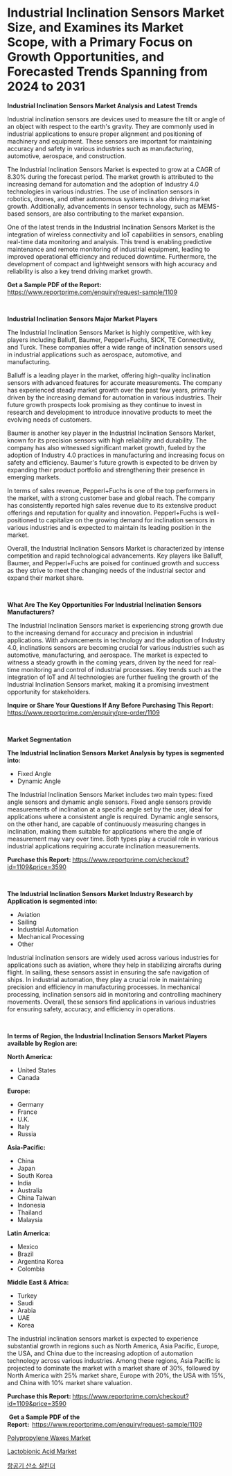 <p><h1>Industrial Inclination Sensors Market Size, and Examines its Market Scope, with a Primary Focus on Growth Opportunities, and Forecasted Trends Spanning from 2024 to 2031</h1></p><p><strong>Industrial Inclination Sensors Market Analysis and Latest Trends</strong></p>
<p><p>Industrial inclination sensors are devices used to measure the tilt or angle of an object with respect to the earth's gravity. They are commonly used in industrial applications to ensure proper alignment and positioning of machinery and equipment. These sensors are important for maintaining accuracy and safety in various industries such as manufacturing, automotive, aerospace, and construction.</p><p>The Industrial Inclination Sensors Market is expected to grow at a CAGR of 8.30% during the forecast period. The market growth is attributed to the increasing demand for automation and the adoption of Industry 4.0 technologies in various industries. The use of inclination sensors in robotics, drones, and other autonomous systems is also driving market growth. Additionally, advancements in sensor technology, such as MEMS-based sensors, are also contributing to the market expansion.</p><p>One of the latest trends in the Industrial Inclination Sensors Market is the integration of wireless connectivity and IoT capabilities in sensors, enabling real-time data monitoring and analysis. This trend is enabling predictive maintenance and remote monitoring of industrial equipment, leading to improved operational efficiency and reduced downtime. Furthermore, the development of compact and lightweight sensors with high accuracy and reliability is also a key trend driving market growth.</p></p>
<p><strong>Get a Sample PDF of the Report:&nbsp;</strong> <a href="https://www.reportprime.com/enquiry/request-sample/1109">https://www.reportprime.com/enquiry/request-sample/1109</a></p>
<p>&nbsp;</p>
<p><strong>Industrial Inclination Sensors Major Market Players</strong></p>
<p><p>The Industrial Inclination Sensors Market is highly competitive, with key players including Balluff, Baumer, Pepperl+Fuchs, SICK, TE Connectivity, and Turck. These companies offer a wide range of inclination sensors used in industrial applications such as aerospace, automotive, and manufacturing.</p><p>Balluff is a leading player in the market, offering high-quality inclination sensors with advanced features for accurate measurements. The company has experienced steady market growth over the past few years, primarily driven by the increasing demand for automation in various industries. Their future growth prospects look promising as they continue to invest in research and development to introduce innovative products to meet the evolving needs of customers.</p><p>Baumer is another key player in the Industrial Inclination Sensors Market, known for its precision sensors with high reliability and durability. The company has also witnessed significant market growth, fueled by the adoption of Industry 4.0 practices in manufacturing and increasing focus on safety and efficiency. Baumer's future growth is expected to be driven by expanding their product portfolio and strengthening their presence in emerging markets.</p><p>In terms of sales revenue, Pepperl+Fuchs is one of the top performers in the market, with a strong customer base and global reach. The company has consistently reported high sales revenue due to its extensive product offerings and reputation for quality and innovation. Pepperl+Fuchs is well-positioned to capitalize on the growing demand for inclination sensors in various industries and is expected to maintain its leading position in the market.</p><p>Overall, the Industrial Inclination Sensors Market is characterized by intense competition and rapid technological advancements. Key players like Balluff, Baumer, and Pepperl+Fuchs are poised for continued growth and success as they strive to meet the changing needs of the industrial sector and expand their market share.</p></p>
<p>&nbsp;</p>
<p><strong>What Are The Key Opportunities For Industrial Inclination Sensors Manufacturers?</strong></p>
<p><p>The Industrial Inclination Sensors market is experiencing strong growth due to the increasing demand for accuracy and precision in industrial applications. With advancements in technology and the adoption of Industry 4.0, inclinations sensors are becoming crucial for various industries such as automotive, manufacturing, and aerospace. The market is expected to witness a steady growth in the coming years, driven by the need for real-time monitoring and control of industrial processes. Key trends such as the integration of IoT and AI technologies are further fueling the growth of the Industrial Inclination Sensors market, making it a promising investment opportunity for stakeholders.</p></p>
<p><strong>Inquire or Share Your Questions If Any Before Purchasing This Report:</strong> <a href="https://www.reportprime.com/enquiry/pre-order/1109">https://www.reportprime.com/enquiry/pre-order/1109</a></p>
<p>&nbsp;</p>
<p><strong>Market Segmentation</strong></p>
<p><strong>The Industrial Inclination Sensors Market Analysis by types is segmented into:</strong></p>
<p><ul><li>Fixed Angle</li><li>Dynamic Angle</li></ul></p>
<p><p>The Industrial Inclination Sensors Market includes two main types: fixed angle sensors and dynamic angle sensors. Fixed angle sensors provide measurements of inclination at a specific angle set by the user, ideal for applications where a consistent angle is required. Dynamic angle sensors, on the other hand, are capable of continuously measuring changes in inclination, making them suitable for applications where the angle of measurement may vary over time. Both types play a crucial role in various industrial applications requiring accurate inclination measurements.</p></p>
<p><strong>Purchase this Report:&nbsp;</strong><a href="https://www.reportprime.com/checkout?id=1109&price=3590">https://www.reportprime.com/checkout?id=1109&price=3590</a></p>
<p>&nbsp;</p>
<p><strong>The Industrial Inclination Sensors Market Industry Research by Application is segmented into:</strong></p>
<p><ul><li>Aviation</li><li>Sailing</li><li>Industrial Automation</li><li>Mechanical Processing</li><li>Other</li></ul></p>
<p><p>Industrial inclination sensors are widely used across various industries for applications such as aviation, where they help in stabilizing aircrafts during flight. In sailing, these sensors assist in ensuring the safe navigation of ships. In industrial automation, they play a crucial role in maintaining precision and efficiency in manufacturing processes. In mechanical processing, inclination sensors aid in monitoring and controlling machinery movements. Overall, these sensors find applications in various industries for ensuring safety, accuracy, and efficiency in operations.</p></p>
<p>&nbsp;</p>
<p><strong>In terms of Region, the Industrial Inclination Sensors Market Players available by Region are:</strong></p>
<p>
    <p> <strong> North America: </strong>
        <ul>
            <li>United States</li>
            <li>Canada</li>
        </ul>
        </p> 
    <p> <strong> Europe: </strong>
        <ul>
            <li>Germany</li>
            <li>France</li>
            <li>U.K.</li>
            <li>Italy</li>
            <li>Russia</li>
        </ul>
        </p> 
    <p> <strong> Asia-Pacific: </strong>
        <ul>
            <li>China</li>
            <li>Japan</li>
            <li>South Korea</li>
            <li>India</li>
            <li>Australia</li>
            <li>China Taiwan</li>
            <li>Indonesia</li>
            <li>Thailand</li>
            <li>Malaysia</li>
        </ul>
        </p> 
    <p> <strong> Latin America: </strong>
        <ul>
            <li>Mexico</li>
            <li>Brazil</li>
            <li>Argentina Korea</li>
            <li>Colombia</li>
        </ul>
        </p> 
    <p> <strong> Middle East & Africa: </strong>
        <ul>
            <li>Turkey</li>
            <li>Saudi</li>
            <li>Arabia</li>
            <li>UAE</li>
            <li>Korea</li>
        </ul>
    </p>
    </p>
<p><p>The industrial inclination sensors market is expected to experience substantial growth in regions such as North America, Asia Pacific, Europe, the USA, and China due to the increasing adoption of automation technology across various industries. Among these regions, Asia Pacific is projected to dominate the market with a market share of 30%, followed by North America with 25% market share, Europe with 20%, the USA with 15%, and China with 10% market share valuation.</p></p>
<p><strong>Purchase this Report: </strong><a href="https://www.reportprime.com/checkout?id=1109&price=3590">https://www.reportprime.com/checkout?id=1109&price=3590</a></p>
<p>&nbsp;<strong>Get a Sample PDF of the Report:&nbsp;&nbsp;</strong><a href="https://www.reportprime.com/enquiry/request-sample/1109">https://www.reportprime.com/enquiry/request-sample/1109</a></p>
<p><strong></strong></p>
<p><p><a href="https://automatic-knee-4c7.notion.site/Polypropylene-Waxes-Market-Offers-Provide-Insightful-Data-for-the-Time-Period-from-2024-to-2031-and--9eafe1ebb5c142fda9ac701d729759c5">Polypropylene Waxes Market</a></p><p><a href="https://sulfuric-clavicle-d39.notion.site/Global-Lactobionic-Acid-Market-by-Types-Applications-and-Major-Players-with-Regional-Growth-Rate--8f74efcaf1494424b9467b6495f9c0c1">Lactobionic Acid Market</a></p><p><a href="https://github.com/laholand/Market-Research-Report-List-3/blob/main/42184788092.md">항공기 산소 실린더</a></p></p>